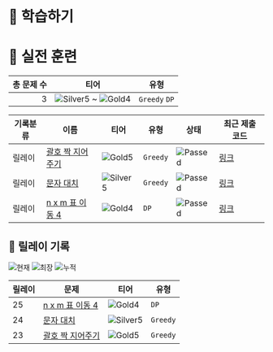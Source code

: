 # 📖 학습하기

# 🥇 실전 훈련
|총 문제 수|티어|유형|
|---:|---|---|
|3|![Silver5][s5] ~ ![Gold4][g4]|`Greedy` `DP`|

|기록분류|이름|티어|유형|상태|최근 제출 코드|
|---|---|---|---|---|---|
|릴레이|[괄호 짝 지어주기](https://www.codetree.ai/training-field/search/problems/bracket-to-joined-together)|![Gold5][g5]|`Greedy`|![Passed][passed]|[링크](https://github.com/beomjunlim/codetree-TILs/blob/main/240922/%EA%B4%84%ED%98%B8%20%EC%A7%9D%20%EC%A7%80%EC%96%B4%EC%A3%BC%EA%B8%B0/bracket-to-joined-together.cpp)|
|릴레이|[문자 대치](https://www.codetree.ai/training-field/search/problems/character-replacement)|![Silver5][s5]|`Greedy`|![Passed][passed]|[링크](https://github.com/beomjunlim/codetree-TILs/blob/main/240922/%EB%AC%B8%EC%9E%90%20%EB%8C%80%EC%B9%98/character-replacement.cpp)|
|릴레이|[n x m 표 이동 4](https://www.codetree.ai/training-field/search/problems/move-n-x-m-table-4)|![Gold4][g4]|`DP`|![Passed][passed]|[링크](https://github.com/beomjunlim/codetree-TILs/blob/main/240922/n%20x%20m%20%ED%91%9C%20%EC%9D%B4%EB%8F%99%204/move-n-x-m-table-4.cpp)|


## 🏃 릴레이 기록
![현재](https://img.shields.io/badge/현재_릴레이-25-%235cb85c.svg?for-the-badge)
![최장](https://img.shields.io/badge/최장_릴레이-25-%23E34F26.svg?for-the-badge)
![누적](https://img.shields.io/badge/누적_릴레이-25-%2300599C.svg?for-the-badge)

|릴레이|문제|티어|유형|
|---|---|---|---|
|25|[n x m 표 이동 4](https://www.codetree.ai/training-field/search/problems/move-n-x-m-table-4)|![Gold4][g4]|`DP`|
|24|[문자 대치](https://www.codetree.ai/training-field/search/problems/character-replacement)|![Silver5][s5]|`Greedy`|
|23|[괄호 짝 지어주기](https://www.codetree.ai/training-field/search/problems/bracket-to-joined-together)|![Gold5][g5]|`Greedy`|










[b5]: https://img.shields.io/badge/Bronze_5-%235D3E31.svg
[b4]: https://img.shields.io/badge/Bronze_4-%235D3E31.svg
[b3]: https://img.shields.io/badge/Bronze_3-%235D3E31.svg
[b2]: https://img.shields.io/badge/Bronze_2-%235D3E31.svg
[b1]: https://img.shields.io/badge/Bronze_1-%235D3E31.svg
[s5]: https://img.shields.io/badge/Silver_5-%23394960.svg
[s4]: https://img.shields.io/badge/Silver_4-%23394960.svg
[s3]: https://img.shields.io/badge/Silver_3-%23394960.svg
[s2]: https://img.shields.io/badge/Silver_2-%23394960.svg
[s1]: https://img.shields.io/badge/Silver_1-%23394960.svg
[g5]: https://img.shields.io/badge/Gold_5-%23FFC433.svg
[g4]: https://img.shields.io/badge/Gold_4-%23FFC433.svg
[g3]: https://img.shields.io/badge/Gold_3-%23FFC433.svg
[g2]: https://img.shields.io/badge/Gold_2-%23FFC433.svg
[g1]: https://img.shields.io/badge/Gold_1-%23FFC433.svg
[p5]: https://img.shields.io/badge/Platinum_5-%2376DDD8.svg
[p4]: https://img.shields.io/badge/Platinum_4-%2376DDD8.svg
[p3]: https://img.shields.io/badge/Platinum_3-%2376DDD8.svg
[p2]: https://img.shields.io/badge/Platinum_2-%2376DDD8.svg
[p1]: https://img.shields.io/badge/Platinum_1-%2376DDD8.svg
[passed]: https://img.shields.io/badge/Passed-%23009D27.svg
[failed]: https://img.shields.io/badge/Failed-%23D24D57.svg
[easy]: https://img.shields.io/badge/쉬움-%235cb85c.svg?for-the-badge
[medium]: https://img.shields.io/badge/보통-%23FFC433.svg?for-the-badge
[hard]: https://img.shields.io/badge/어려움-%23D24D57.svg?for-the-badge
